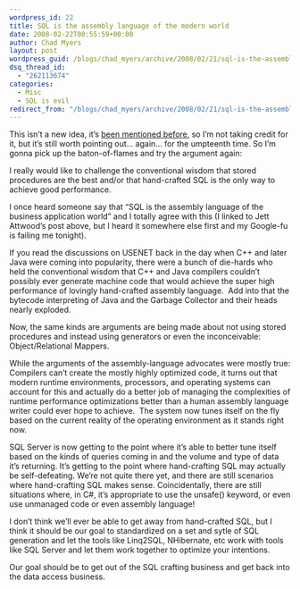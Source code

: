 ```yaml
---
wordpress_id: 22
title: SQL is the assembly language of the modern world
date: 2008-02-22T00:55:59+00:00
author: Chad Myers
layout: post
wordpress_guid: /blogs/chad_myers/archive/2008/02/21/sql-is-the-assembly-language-of-the-modern-world.aspx
dsq_thread_id:
  - "262113674"
categories:
  - Misc
  - SQL is evil
redirect_from: "/blogs/chad_myers/archive/2008/02/21/sql-is-the-assembly-language-of-the-modern-world.aspx/"
---
```

This isn&#8217;t a new idea, it&#8217;s [been mentioned before](http://www.codinghorror.com/blog/archives/000117.html), so I&#8217;m not taking credit for it, but it&#8217;s still worth pointing out&#8230; again&#8230; for the umpteenth time. So I&#8217;m gonna pick up the baton-of-flames and try the argument again:

I really would like to challenge the conventional wisdom that stored procedures are the best and/or that hand-crafted SQL is the only way to achieve good performance.

I once heard someone say that &#8220;SQL is the assembly language of the business application world&#8221; and I totally agree with this (I linked to Jett Attwood&#8217;s post above, but I heard it somewhere else first and my Google-fu is failing me tonight). 

If you read the discussions on USENET back in the day when C++ and later Java were coming into popularity, there were a bunch of die-hards who held the conventional wisdom that C++ and Java compilers couldn&#8217;t possibly ever generate machine code that would achieve the super high performance of lovingly hand-crafted assembly language.&nbsp; Add into that the bytecode interpreting of Java and the Garbage Collector and their heads nearly exploded. 

Now, the same kinds are arguments are being made about not using stored procedures and instead using generators or even the inconceivable: Object/Relational Mappers. 

While the arguments of the assembly-language advocates were mostly true: Compilers can&#8217;t create the mostly highly optimized code, it turns out that modern runtime environments, processors, and operating systems can account for this and actually do a better job of managing the complexities of runtime performance optimizations better than a human assembly language writer could ever hope to achieve.&nbsp; The system now tunes itself on the fly based on the current reality of the operating environment as it stands right now.&nbsp; 

SQL Server is now getting to the point where it&#8217;s able to better tune itself based on the kinds of queries coming in and the volume and type of data it&#8217;s returning. It&#8217;s getting to the point where hand-crafting SQL may actually be self-defeating. We&#8217;re not quite there yet, and there are still scenarios where hand-crafting SQL makes sense. Coincidentally, there are still situations where, in C#, it&#8217;s appropriate to use the unsafe() keyword, or even use unmanaged code or even assembly language! 

I don&#8217;t think we&#8217;ll ever be able to get away from hand-crafted SQL, but I think it should be our goal to standardized on a set and sytle of SQL generation and let the tools like Linq2SQL, NHibernate, etc work with tools like SQL Server and let them work together to optimize your intentions. 

Our goal should be to get out of the SQL crafting business and get back into the data access business.